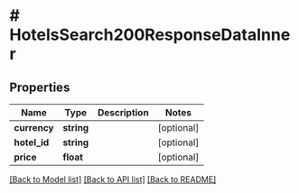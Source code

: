 # # HotelsSearch200ResponseDataInner

## Properties

Name | Type | Description | Notes
------------ | ------------- | ------------- | -------------
**currency** | **string** |  | [optional]
**hotel_id** | **string** |  | [optional]
**price** | **float** |  | [optional]

[[Back to Model list]](../../README.md#models) [[Back to API list]](../../README.md#endpoints) [[Back to README]](../../README.md)
